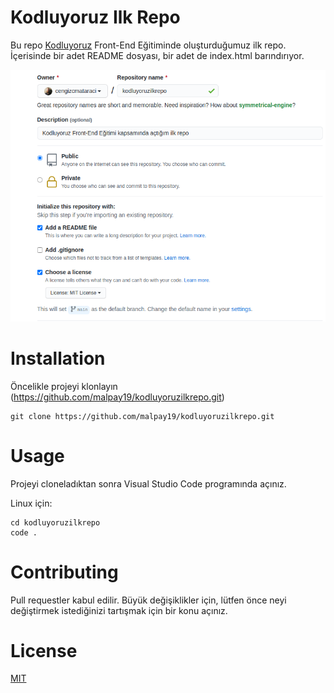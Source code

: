 # Kodluyoruz Ilk Repo
Bu repo [Kodluyoruz](https://www.kodluyoruz.org/) Front-End Eğitiminde oluşturduğumuz ilk repo. İçerisinde bir adet README dosyası, bir adet de index.html barındırıyor.


![project image](https://raw.githubusercontent.com/Kodluyoruz/taskforce/main/git/odev1/figures/github.png)

# Installation
Öncelikle projeyi klonlayın (https://github.com/malpay19/kodluyoruzilkrepo.git)


``` 
git clone https://github.com/malpay19/kodluyoruzilkrepo.git 
```

# Usage
Projeyi cloneladıktan sonra Visual Studio Code programında açınız.

Linux için:

```
cd kodluyoruzilkrepo 
code .
```
# Contributing

Pull requestler kabul edilir. Büyük değişiklikler için, lütfen önce neyi değiştirmek istediğinizi tartışmak için bir konu açınız.

# License

[MIT](https://choosealicense.com/licenses/mit/)



